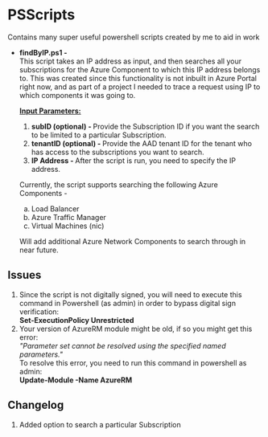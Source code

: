# PSScripts
Contains many super useful powershell scripts created by me to aid in work
<ul>
<li><b>findByIP.ps1 -</b> </li>This script takes an IP address as input, and then searches 
      all your subscriptions for the Azure Component to which this IP address belongs to. 
      This was created since this functionality is not inbuilt in Azure Portal right now, 
      and as part of a project I needed to trace a request using IP to which components it was going to.
      <p>
      <b><u>Input Parameters:</u></b>
      <ol>
      <li><b>subID (optional) - </b>Provide the Subscription ID if you want the search to be limited to a particular Subscription.</li>
      <li><b>tenantID (optional) - </b>Provide the AAD tenant ID for the tenant who has access to the subscriptions you want to search.</li>
      <li><b>IP Address - </b>After the script is run, you need to specify the IP address.</li>
      </ol>
      <p>
      Currently, the script supports searching the following Azure Components -
      <ol type="a">
      <li>Load Balancer</li>
      <li>Azure Traffic Manager</li>
      <li>Virtual Machines (nic)</li>
      </ol>
      <p>
      Will add additional Azure Network Components to search through in near future.
 </ul>
      <h2> Issues </h2>
      <p>
      <ol>
      <li>Since the script is not digitally signed, you will need to execute this command in Powershell (as admin) in order to bypass digital sign verification:<br>
            <b>Set-ExecutionPolicy Unrestricted</b></li>
      <li>Your version of AzureRM module might be old, if so you might get this error: <br><i>"Parameter set cannot be resolved using the specified named parameters."</i><br>
            To resolve this error, you need to run this command in powershell as admin:<br><b>Update-Module -Name AzureRM</b></li>
            </ol>
      <h2>Changelog</h2>
      <ol>
      <li>Added option to search a particular Subscription</li>
      </ol>
